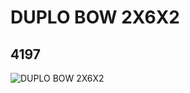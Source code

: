 # DUPLO BOW 2X6X2
## 4197
![DUPLO BOW 2X6X2](https://lc-www-live-s.legocdn.com/media/bricks/5/2/419724.jpg)